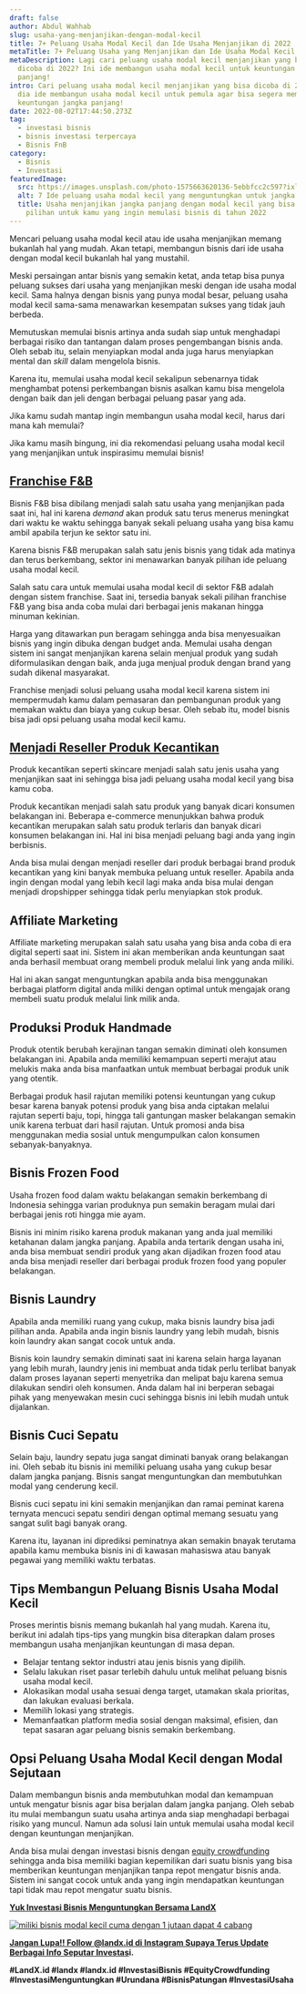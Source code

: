 ```yaml
---
draft: false
author: Abdul Wahhab
slug: usaha-yang-menjanjikan-dengan-modal-kecil
title: 7+ Peluang Usaha Modal Kecil dan Ide Usaha Menjanjikan di 2022
metaTitle: 7+ Peluang Usaha yang Menjanjikan dan Ide Usaha Modal Kecil di 2022
metaDescription: Lagi cari peluang usaha modal kecil menjanjikan yang bisa
  dicoba di 2022? Ini ide membangun usaha modal kecil untuk keuntungan jangka
  panjang!
intro: Cari peluang usaha modal kecil menjanjikan yang bisa dicoba di 2022? Ini
  dia ide membangun usaha modal kecil untuk pemula agar bisa segera membangun
  keuntungan jangka panjang!
date: 2022-08-02T17:44:50.273Z
tag:
  - investasi bisnis
  - bisnis investasi terpercaya
  - Bisnis FnB
category:
  - Bisnis
  - Investasi
featuredImage:
  src: https://images.unsplash.com/photo-1575663620136-5ebbfcc2c597?ixlib=rb-1.2.1&ixid=MnwxMjA3fDB8MHxwaG90by1wYWdlfHx8fGVufDB8fHx8&auto=format&fit=crop&w=1470&q=80
  alt: 7 Ide peluang usaha modal kecil yang menguntungkan untuk jangka panjang anda
  title: Usaha menjanjikan jangka panjang dengan modal kecil yang bisa jadi
    pilihan untuk kamu yang ingin memulasi bisnis di tahun 2022
---
```

Mencari peluang usaha modal kecil atau ide usaha menjanjikan memang bukanlah hal yang mudah. Akan tetapi, membangun bisnis dari ide usaha dengan modal kecil bukanlah hal yang mustahil.

Meski persaingan antar bisnis yang semakin ketat, anda tetap bisa punya peluang sukses dari usaha yang menjanjikan meski dengan ide usaha modal kecil. Sama halnya dengan bisnis yang punya modal besar, peluang usaha modal kecil sama-sama menawarkan kesempatan sukses yang tidak jauh berbeda. 

Memutuskan memulai bisnis artinya anda sudah siap untuk menghadapi berbagai risiko dan tantangan dalam proses pengembangan bisnis anda. Oleh sebab itu, selain menyiapkan modal anda juga harus menyiapkan mental dan *skill* dalam mengelola bisnis.

Karena itu, memulai usaha modal kecil sekalipun sebenarnya tidak menghambat potensi perkembangan bisnis asalkan kamu bisa mengelola dengan baik dan jeli dengan berbagai peluang pasar yang ada.

Jika kamu sudah mantap ingin membangun usaha modal kecil, harus dari mana kah memulai?

Jika kamu masih bingung, ini dia rekomendasi peluang usaha modal kecil yang menjanjikan untuk inspirasimu memulai bisnis!

## [Franchise F&B](https://landx.id/project/?utm_source=Blog&utm_medium=organic+keyword&utm_campaign=blog&utm_id=Blog)

Bisnis F&B bisa dibilang menjadi salah satu usaha yang menjanjikan pada saat ini, hal ini karena *demand* akan produk satu terus menerus meningkat dari waktu ke waktu sehingga banyak sekali peluang usaha yang bisa kamu ambil apabila terjun ke sektor satu ini. 

Karena bisnis F&B merupakan salah satu jenis bisnis yang tidak ada matinya dan terus berkembang, sektor ini menawarkan banyak pilihan ide peluang usaha modal kecil. 

Salah satu cara untuk memulai usaha modal kecil di sektor F&B adalah dengan sistem franchise. Saat ini, tersedia banyak sekali pilihan franchise F&B yang bisa anda coba mulai dari berbagai jenis makanan hingga minuman kekinian.

Harga yang ditawarkan pun beragam sehingga anda bisa menyesuaikan bisnis yang ingin dibuka dengan budget anda. Memulai usaha dengan sistem ini sangat menjanjikan karena selain menjual produk yang sudah diformulasikan dengan baik, anda juga menjual produk dengan brand yang sudah dikenal masyarakat.

Franchise menjadi solusi peluang usaha modal kecil karena sistem ini mempermudah kamu dalam pemasaran dan pembangunan produk yang memakan waktu dan biaya yang cukup besar. Oleh sebab itu, model bisnis bisa jadi opsi peluang usaha modal kecil kamu.

## [Menjadi Reseller Produk Kecantikan](<## https://landx.id/project/?utm_source=Blog&utm_medium=organic+keyword&utm_campaign=blog&utm_id=Blog>)

Produk kecantikan seperti skincare menjadi salah satu jenis usaha yang menjanjikan saat ini sehingga bisa jadi peluang usaha modal kecil yang bisa kamu coba.

Produk kecantikan menjadi salah satu produk yang banyak dicari konsumen belakangan ini. Beberapa e-commerce menunjukkan bahwa produk kecantikan merupakan salah satu produk terlaris dan banyak dicari konsumen belakangan ini. Hal ini bisa menjadi peluang bagi anda yang ingin berbisnis.

Anda bisa mulai dengan menjadi reseller dari produk berbagai brand produk kecantikan yang kini banyak membuka peluang untuk reseller. Apabila anda ingin dengan modal yang lebih kecil lagi maka anda bisa mulai dengan menjadi dropshipper sehingga tidak perlu menyiapkan stok produk.

## Affiliate Marketing

Affiliate marketing merupakan salah satu usaha yang bisa anda coba di era digital seperti saat ini. Sistem ini akan memberikan anda keuntungan saat anda berhasil membuat orang membeli produk melalui link yang anda miliki.

Hal ini akan sangat menguntungkan apabila anda bisa menggunakan berbagai platform digital anda miliki dengan optimal untuk mengajak orang membeli suatu produk melalui link milik anda.

## Produksi Produk Handmade

Produk otentik berubah kerajinan tangan semakin diminati oleh konsumen belakangan ini. Apabila anda memiliki kemampuan seperti merajut atau melukis maka anda bisa manfaatkan untuk membuat berbagai produk unik yang otentik.

Berbagai produk hasil rajutan memiliki potensi keuntungan yang cukup besar karena banyak potensi produk yang bisa anda ciptakan melalui rajutan seperti baju, topi, hingga tali gantungan masker belakangan semakin unik karena terbuat dari hasil rajutan. Untuk promosi anda bisa menggunakan media sosial untuk mengumpulkan calon konsumen sebanyak-banyaknya.

## Bisnis Frozen Food

Usaha frozen food dalam waktu belakangan semakin berkembang di Indonesia sehingga varian produknya pun semakin beragam mulai dari berbagai jenis roti hingga mie ayam.

Bisnis ini minim risiko karena produk makanan yang anda jual memiliki ketahanan dalam jangka panjang. Apabila anda tertarik dengan usaha ini, anda bisa membuat sendiri produk yang akan dijadikan frozen food atau anda bisa menjadi reseller dari berbagai produk frozen food yang populer belakangan.

## Bisnis Laundry

Apabila anda memiliki ruang yang cukup, maka bisnis laundry bisa jadi pilihan anda. Apabila anda ingin bisnis laundry yang lebih mudah, bisnis koin laundry akan sangat cocok untuk anda.

Bisnis koin laundry semakin diminati saat ini karena selain harga layanan yang lebih murah, laundry jenis ini membuat anda tidak perlu terlibat banyak dalam proses layanan seperti menyetrika dan melipat baju karena semua dilakukan sendiri oleh konsumen. Anda dalam hal ini berperan sebagai pihak yang menyewakan mesin cuci sehingga bisnis ini lebih mudah untuk dijalankan.

## Bisnis Cuci Sepatu

Selain baju, laundry sepatu juga sangat diminati banyak orang belakangan ini. Oleh sebab itu bisnis ini memiliki peluang usaha yang cukup besar dalam jangka panjang. Bisnis sangat menguntungkan dan membutuhkan modal yang cenderung kecil.

Bisnis cuci sepatu ini kini semakin menjanjikan dan ramai peminat karena ternyata mencuci sepatu sendiri dengan optimal memang sesuatu yang sangat sulit bagi banyak orang. 

Karena itu, layanan ini diprediksi peminatnya akan semakin bnayak terutama apabila kamu membuka bisnis ini di kawasan mahasiswa atau banyak pegawai yang memiliki waktu terbatas.

## Tips Membangun Peluang Bisnis Usaha Modal Kecil

Proses merintis bisnis memang bukanlah hal yang mudah. Karena itu, berikut ini adalah tips-tips yang mungkin bisa diterapkan dalam proses membangun usaha menjanjikan keuntungan di masa depan.

* Belajar tentang sektor industri atau jenis bisnis yang dipilih.
* Selalu lakukan riset pasar terlebih dahulu untuk melihat peluang bisnis usaha modal kecil.
* Alokasikan modal usaha sesuai denga target, utamakan skala prioritas, dan lakukan evaluasi berkala.
* Memilih lokasi yang strategis.
* Memanfaatkan platform media sosial dengan maksimal, efisien, dan tepat sasaran agar peluang bisnis semakin berkembang. 

## Opsi Peluang Usaha Modal Kecil dengan Modal Sejutaan

Dalam membangun bisnis anda membutuhkan modal dan kemampuan untuk mengatur bisnis agar bisa berjalan dalam jangka panjang. Oleh sebab itu mulai membangun suatu usaha artinya  anda siap menghadapi berbagai risiko yang muncul. Namun ada solusi lain untuk memulai usaha modal kecil dengan keuntungan menjanjikan.

Anda bisa mulai dengan investasi bisnis dengan [equity crowdfunding](https://landx.id/project/?utm_source=Blog&utm_medium=organic+keyword&utm_campaign=blog&utm_id=Blog) sehingga anda bisa memiliki bagian kepemilikan dari suatu bisnis yang bisa memberikan  keuntungan menjanjikan tanpa repot mengatur bisnis anda. Sistem ini sangat cocok untuk anda yang ingin mendapatkan keuntungan tapi tidak mau repot mengatur suatu bisnis.

**[Yuk Investasi Bisnis Menguntungkan Bersama LandX](https://landx.id/project/?utm_source=Blog&utm_medium=organic+keyword&utm_campaign=blog&utm_id=Blog)**

[![miliki bisnis modal kecil cuma dengan 1 jutaan dapat 4 cabang ](https://accountgram-production.sfo2.cdn.digitaloceanspaces.com/landx_ghost/2021/11/jadi-owner-bisnis-hanya-1-jutaan-dengan-cuan-yang-sangat-menjanjikan.png)](https://landx.id/project/?utm_source=Blog&utm_medium=organic+keyword&utm_campaign=blog&utm_id=Blog)

**[Jangan Lupa!! Follow @landx.id di Instagram Supaya Terus Update Berbagai Info Seputar Investas](https://instagram.com/landx.id?utm_medium=copy_link)i.**

**\#LandX.id    #landx         #landx.id    #InvestasiBisnis    #EquityCrowdfunding    #InvestasiMenguntungkan    #Urundana    #BisnisPatungan    #InvestasiUsaha**
